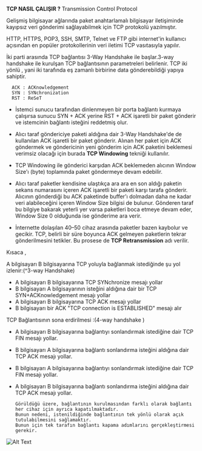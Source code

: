 **TCP NASIL ÇALIŞIR ?**
Transmission Control Protocol 

Gelişmiş bilgisayar ağlarında paket anahtarlamalı bilgisayar iletişiminde kayıpsız veri
gönderimi sağlayabilmek için TCP protokolü yazılmıştır.

HTTP, HTTPS, POP3, SSH, SMTP, Telnet ve FTP gibi internet'in kullanıcı açısından en popüler protokollerinin veri iletimi TCP vasıtasıyla yapılır.
 
İki parti arasında TCP bağlantısı 3-Way Handshake ile başlar.3-way handshake ile kurulşan TCP bağlantısının parametreleri belirlenir.
TCP iki yönlü , yani iki tarafında eş zamanlı birbirine data gönderebildiği yapıya sahiptir.

      ACK : ACKnowledgement
      SYN : SYNchronization
      RST : ReSeT

- İstemci sunucu tarafından dinlenmeyen bir porta bağlantı
kurmaya çalışırsa sunucu SYN + ACK yerine RST + ACK işaretli bir paket gönderir ve istemcinin bağlantı isteğini reddetmiş olur. 

- Alıcı taraf göndericiye paketi aldığına dair 3-Way Handshake'de de kullanılan ACK işaretli bir paket gönderir. Alınan her paket için
ACK göndermek ve göndericinin yeni gönderim için ACK paketini beklemesi verimsiz olacağı için burada **TCP Windowing** tekniği kullanılır.

- TCP Windowing ile gönderici karşıdan ACK beklemeden alıcının Window Size'ı (byte) toplamında paket göndermeye devam edebilir.

- Alıcı taraf paketler kendisine ulaştıkça ara ara en son aldığı paketin sekans numarasını içeren ACK işaretli 
bir paketi karşı tarafa gönderir. Alıcının gönderdiği bu ACK paketinde buffer'ı dolmadan daha ne kadar veri
alabileceğini içeren 
Window Size bilgisi de bulunur.
Gönderen taraf bu bilgiye bakarak yeterli yer varsa paketleri boca etmeye devam eder, 
Window Size 0 olduğunda ise gönderime ara verir.

- İnternette dolaşılan 40–50 cihaz arasında paketler bazen kaybolur ve gecikir. TCP, belirli bir süre boyunca ACK gelmeyen paketlerin tekrar gönderilmesini tetikler.
Bu prosese de **TCP Retransmission** adı verilir.

Kısaca ,

A bilgisayarı B bilgisayarına TCP yoluyla bağlanmak istediğinde şu yol izlenir:(^3-way Handshake)

- A bilgisayarı B bilgisayarına TCP SYNchronize mesajı yollar
- B bilgisayarı A bilgisayarının isteğini aldığına dair bir TCP SYN+ACKnowledgement mesajı yollar
- A bilgisayarı B bilgisayarına TCP ACK mesajı yollar
- B bilgisayarı bir ACK "TCP connection is ESTABLISHED" mesajı alır

TCP Bağlantısının sona erdirilmesi :(4-way handshake )

- A bilgisayarı B bilgisayarına bağlantıyı sonlandırmak istediğine dair TCP FIN mesajı yollar.
- B bilgisayarı A bilgisayarına bağlantı sonlandırma isteğini aldığına dair TCP ACK mesajı yollar.
- B bilgisayarı A bilgisayarına bağlantıyı sonlandırmak istediğine dair TCP FIN mesajı yollar.
- A bilgisayarı B bilgisayarına bağlantı sonlandırma isteğini aldığına dair TCP ACK mesajı yollar.
    
      Görüldüğü üzere, bağlantının kurulmasından farklı olarak bağlantı her cihaz için ayrıca kapatılmaktadır. 
      Bunun nedeni, istenildiğinde bağlantının tek yönlü olarak açık tutulabilmesini sağlamaktır. 
      Bunun için tek tarafın bağlantı kapama adımlarını gerçekleştirmesi gerekir.
      
![Alt Text](https://github.com/Ferihann/InternshipNotes/blob/master/day-2/tcp.png)





